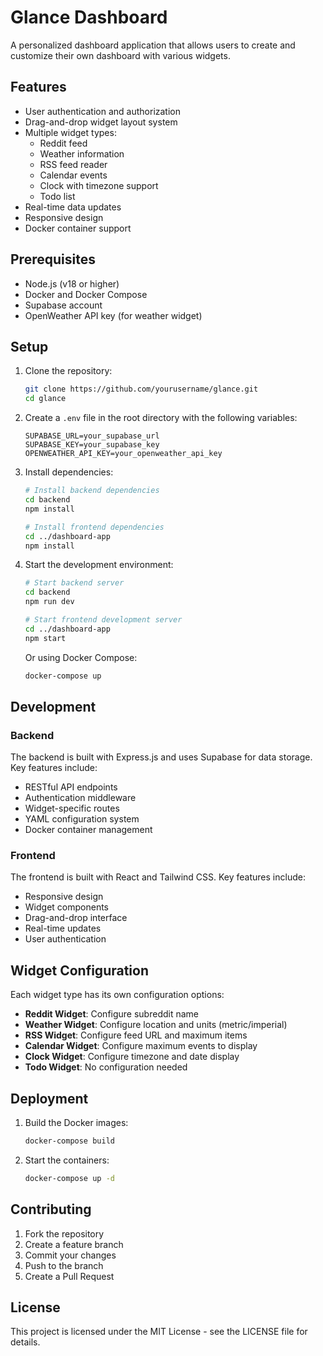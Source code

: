 # Glance Dashboard

A personalized dashboard application that allows users to create and customize their own dashboard with various widgets.

## Features

- User authentication and authorization
- Drag-and-drop widget layout system
- Multiple widget types:
  - Reddit feed
  - Weather information
  - RSS feed reader
  - Calendar events
  - Clock with timezone support
  - Todo list
- Real-time data updates
- Responsive design
- Docker container support

## Prerequisites

- Node.js (v18 or higher)
- Docker and Docker Compose
- Supabase account
- OpenWeather API key (for weather widget)

## Setup

1. Clone the repository:
   ```bash
   git clone https://github.com/yourusername/glance.git
   cd glance
   ```

2. Create a `.env` file in the root directory with the following variables:
   ```
   SUPABASE_URL=your_supabase_url
   SUPABASE_KEY=your_supabase_key
   OPENWEATHER_API_KEY=your_openweather_api_key
   ```

3. Install dependencies:
   ```bash
   # Install backend dependencies
   cd backend
   npm install

   # Install frontend dependencies
   cd ../dashboard-app
   npm install
   ```

4. Start the development environment:
   ```bash
   # Start backend server
   cd backend
   npm run dev

   # Start frontend development server
   cd ../dashboard-app
   npm start
   ```

   Or using Docker Compose:
   ```bash
   docker-compose up
   ```

## Development

### Backend

The backend is built with Express.js and uses Supabase for data storage. Key features include:

- RESTful API endpoints
- Authentication middleware
- Widget-specific routes
- YAML configuration system
- Docker container management

### Frontend

The frontend is built with React and Tailwind CSS. Key features include:

- Responsive design
- Widget components
- Drag-and-drop interface
- Real-time updates
- User authentication

## Widget Configuration

Each widget type has its own configuration options:

- **Reddit Widget**: Configure subreddit name
- **Weather Widget**: Configure location and units (metric/imperial)
- **RSS Widget**: Configure feed URL and maximum items
- **Calendar Widget**: Configure maximum events to display
- **Clock Widget**: Configure timezone and date display
- **Todo Widget**: No configuration needed

## Deployment

1. Build the Docker images:
   ```bash
   docker-compose build
   ```

2. Start the containers:
   ```bash
   docker-compose up -d
   ```

## Contributing

1. Fork the repository
2. Create a feature branch
3. Commit your changes
4. Push to the branch
5. Create a Pull Request

## License

This project is licensed under the MIT License - see the LICENSE file for details. 